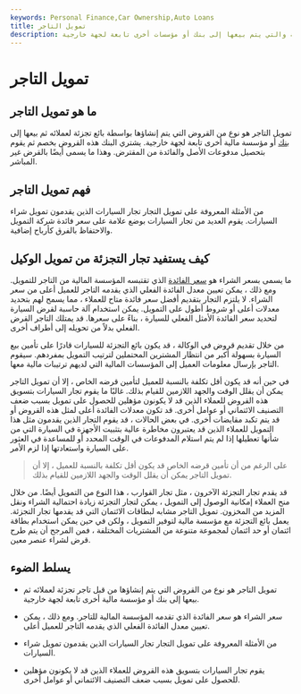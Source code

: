 ```yaml
---
keywords: Personal Finance,Car Ownership,Auto Loans
title: تمويل التاجر
description: يشير تمويل التاجر إلى القروض التي ينشئها بائع التجزئة والتي يتم بيعها إلى بنك أو مؤسسات أخرى تابعة لجهة خارجية.
---
```


# تمويل التاجر
## ما هو تمويل التاجر

تمويل التاجر هو نوع من القروض التي يتم إنشاؤها بواسطة بائع تجزئة لعملائه ثم بيعها إلى [بنك](/bank) أو مؤسسة مالية أخرى تابعة لجهة خارجية. يشتري البنك هذه القروض بخصم ثم يقوم بتحصيل مدفوعات الأصل والفائدة من المقترض. وهذا ما يسمى أيضًا بالقرض غير المباشر.

## فهم تمويل التاجر

من الأمثلة المعروفة على تمويل التجار تجار السيارات الذين يقدمون تمويل شراء السيارات. يقوم العديد من تجار السيارات بوضع علامة على سعر فائدة شركة التمويل والاحتفاظ بالفرق كأرباح إضافية.

## كيف يستفيد تجار التجزئة من تمويل الوكيل

ما يسمى بسعر الشراء هو [سعر الفائدة](/interestrate) الذي تقتبسه المؤسسة المالية من التاجر للتمويل. ومع ذلك ، يمكن تعيين معدل الفائدة الفعلي الذي يقدمه التاجر للعميل أعلى من سعر الشراء. لا يلتزم التجار بتقديم أفضل سعر فائدة متاح للعملاء ، مما يسمح لهم بتحديد معدلات أعلى أو شروط أطول على التمويل. يمكن استخدام آلة حاسبة لقرض السيارة لتحديد سعر الفائدة الأمثل الفعلي للسيارة ، بناءً على سعرها. قد يمتلك التاجر القرض الفعلي بدلاً من تحويله إلى أطراف أخرى.

من خلال تقديم قروض في الوكالة ، قد يكون بائع التجزئة للسيارات قادرًا على تأمين بيع السيارة بسهولة أكبر من انتظار المشترين المحتملين لترتيب التمويل بمفردهم. سيقوم التاجر بإرسال معلومات العميل إلى المؤسسات المالية التي لديهم ترتيبات مالية معها.

في حين أنه قد يكون أقل تكلفة بالنسبة للعميل لتأمين قرضه الخاص ، إلا أن تمويل التاجر يمكن أن يقلل الوقت والجهد اللازمين للقيام بذلك. غالبًا ما يقوم تجار السيارات بتسويق هذه القروض للعملاء الذين قد لا يكونون مؤهلين للحصول على تمويل بسبب ضعف التصنيف الائتماني أو عوامل أخرى. قد تكون معدلات الفائدة أعلى لمثل هذه القروض أو قد يتم تكبد مقايضات أخرى. في بعض الحالات ، قد يقوم التجار الذين يقدمون مثل هذا التمويل للعملاء الذين قد يعتبرون مخاطرة عالية بتثبيت الأجهزة في السيارة التي من شأنها تعطيلها إذا لم يتم استلام المدفوعات في الوقت المحدد أو للمساعدة في العثور على السيارة واستعادتها إذا لزم الأمر.

> على الرغم من أن تأمين قرضه الخاص قد يكون أقل تكلفة بالنسبة للعميل ، إلا أن تمويل التاجر يمكن أن يقلل الوقت والجهد اللازمين للقيام بذلك.

>

قد يقدم تجار التجزئة الآخرون ، مثل تجار القوارب ، هذا النوع من التمويل أيضًا. من خلال منح العملاء إمكانية الوصول إلى التمويل ، يمكن لتجار التجزئة زيادة احتمالية الشراء ونقل المزيد من المخزون. تمويل التاجر مشابه لبطاقات الائتمان التي قد يقدمها تجار التجزئة. يعمل بائع التجزئة مع مؤسسة مالية لتوفير التمويل ، ولكن في حين يمكن استخدام بطاقة ائتمان أو حد ائتمان لمجموعة متنوعة من المشتريات المختلفة ، فمن المرجح أن يتم طرح قرض لشراء عنصر معين.

## يسلط الضوء

- تمويل التاجر هو نوع من القروض التي يتم إنشاؤها من قبل تاجر تجزئة لعملائه ثم بيعها إلى بنك أو مؤسسة مالية أخرى تابعة لجهة خارجية.

- سعر الشراء هو سعر الفائدة الذي تقدمه المؤسسة المالية للتاجر. ومع ذلك ، يمكن تعيين معدل الفائدة الفعلي الذي يقدمه التاجر للعميل أعلى.

- من الأمثلة المعروفة على تمويل التجار تجار السيارات الذين يقدمون تمويل شراء السيارات.

- يقوم تجار السيارات بتسويق هذه القروض للعملاء الذين قد لا يكونون مؤهلين للحصول على تمويل بسبب ضعف التصنيف الائتماني أو عوامل أخرى.

